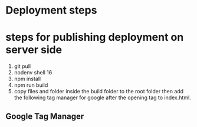 # Deployment steps

# steps for publishing deployment on server side 
1. git pull 
2. nodenv shell 16
3. npm install
4. npm run build 
5. copy files and folder inside the build folder to the root folder then add the following tag manager for google after the opening <head> tag to index.html.
 
## Google Tag Manager 
<!-- Google tag (gtag.js) -->
<script async src="https://www.googletagmanager.com/gtag/js?id=G-HZGYF7FHL2"></script>
<script>
  window.dataLayer = window.dataLayer || [];
  function gtag(){dataLayer.push(arguments);}
  gtag('js', new Date());

  gtag('config', 'G-HZGYF7FHL2');
</script>